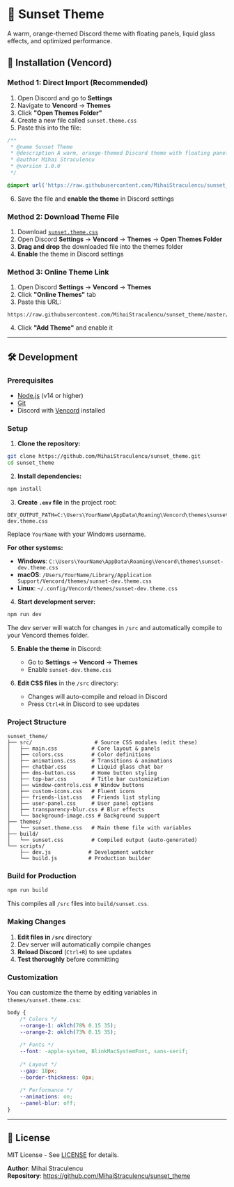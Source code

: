 # 🌅 Sunset Theme

A warm, orange-themed Discord theme with floating panels, liquid glass effects, and optimized performance.

## 🚀 Installation (Vencord)

### Method 1: Direct Import (Recommended)

1. Open Discord and go to **Settings**
2. Navigate to **Vencord** → **Themes**
3. Click **"Open Themes Folder"**
4. Create a new file called `sunset.theme.css`
5. Paste this into the file:

```css
/**
 * @name Sunset Theme
 * @description A warm, orange-themed Discord theme with floating panels and optimized performance.
 * @author Mihai Straculencu
 * @version 1.0.0
 */

@import url('https://raw.githubusercontent.com/MihaiStraculencu/sunset_theme/master/build/sunset.css');
```

6. Save the file and **enable the theme** in Discord settings

### Method 2: Download Theme File

1. Download [`sunset.theme.css`](https://raw.githubusercontent.com/MihaiStraculencu/sunset_theme/master/themes/sunset.theme.css)
2. Open Discord **Settings** → **Vencord** → **Themes** → **Open Themes Folder**
3. **Drag and drop** the downloaded file into the themes folder
4. **Enable** the theme in Discord settings

### Method 3: Online Theme Link

1. Open Discord **Settings** → **Vencord** → **Themes**
2. Click **"Online Themes"** tab
3. Paste this URL:
```
https://raw.githubusercontent.com/MihaiStraculencu/sunset_theme/master/themes/sunset.theme.css
```
4. Click **"Add Theme"** and enable it

---

## 🛠️ Development

### Prerequisites

- [Node.js](https://nodejs.org/) (v14 or higher)
- [Git](https://git-scm.com/)
- Discord with [Vencord](https://vencord.dev/) installed

### Setup

1. **Clone the repository:**
```bash
git clone https://github.com/MihaiStraculencu/sunset_theme.git
cd sunset_theme
```

2. **Install dependencies:**
```bash
npm install
```

3. **Create `.env` file** in the project root:
```env
DEV_OUTPUT_PATH=C:\Users\YourName\AppData\Roaming\Vencord\themes\sunset-dev.theme.css
```

Replace `YourName` with your Windows username.

**For other systems:**
- **Windows**: `C:\Users\YourName\AppData\Roaming\Vencord\themes\sunset-dev.theme.css`
- **macOS**: `/Users/YourName/Library/Application Support/Vencord/themes/sunset-dev.theme.css`
- **Linux**: `~/.config/Vencord/themes/sunset-dev.theme.css`

4. **Start development server:**
```bash
npm run dev
```

The dev server will watch for changes in `/src` and automatically compile to your Vencord themes folder.

5. **Enable the theme** in Discord:
   - Go to **Settings** → **Vencord** → **Themes**
   - Enable `sunset-dev.theme.css`

6. **Edit CSS files** in the `/src` directory:
   - Changes will auto-compile and reload in Discord
   - Press `Ctrl+R` in Discord to see updates

### Project Structure

```
sunset_theme/
├── src/                    # Source CSS modules (edit these)
│   ├── main.css           # Core layout & panels
│   ├── colors.css         # Color definitions
│   ├── animations.css     # Transitions & animations
│   ├── chatbar.css        # Liquid glass chat bar
│   ├── dms-button.css     # Home button styling
│   ├── top-bar.css        # Title bar customization
│   ├── window-controls.css # Window buttons
│   ├── custom-icons.css   # Fluent icons
│   ├── friends-list.css   # Friends list styling
│   ├── user-panel.css     # User panel options
│   ├── transparency-blur.css # Blur effects
│   └── background-image.css # Background support
├── themes/
│   └── sunset.theme.css   # Main theme file with variables
├── build/
│   └── sunset.css         # Compiled output (auto-generated)
└── scripts/
    ├── dev.js            # Development watcher
    └── build.js          # Production builder
```

### Build for Production

```bash
npm run build
```

This compiles all `/src` files into `build/sunset.css`.

### Making Changes

1. **Edit files in `/src`** directory
2. Dev server will automatically compile changes
3. **Reload Discord** (`Ctrl+R`) to see updates
4. **Test thoroughly** before committing

### Customization

You can customize the theme by editing variables in `themes/sunset.theme.css`:

```css
body {
    /* Colors */
    --orange-1: oklch(78% 0.15 35);
    --orange-2: oklch(73% 0.15 35);
    
    /* Fonts */
    --font: -apple-system, BlinkMacSystemFont, sans-serif;
    
    /* Layout */
    --gap: 18px;
    --border-thickness: 0px;
    
    /* Performance */
    --animations: on;
    --panel-blur: off;
}
```

---

## 📝 License

MIT License - See [LICENSE](LICENSE) for details.

**Author**: Mihai Straculencu  
**Repository**: https://github.com/MihaiStraculencu/sunset_theme
